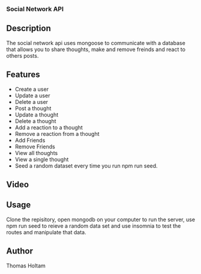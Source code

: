 ### Social Network API


## Description
The social network api uses mongoose to communicate with a database that allows you to share thoughts, make and remove freinds and react to others posts.

## Features
- Create a user
- Update a user
- Delete a user
- Post a thought
- Update a thought
- Delete a thought
- Add a reaction to a thought
- Remove a reaction from a thought
- Add Friends
- Remove Friends
- View all thoughts
- View a single thought
- Seed a random dataset every time you run npm run seed.


## Video

## Usage
Clone the repisitory, open mongodb on your computer to run the server, use npm run seed to reieve a random data set and use insomnia to test the routes and manipulate that data.

## Author
Thomas Holtam
